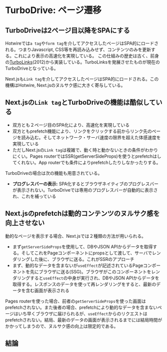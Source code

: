 # TurboDrive: ページ遷移

## TurboDriveは2ページ目以降をSPAにする

Hotwireでは`a tag`や`form tag`を介してアクセスしたページはSPA的にロードされる。つまりJavascript, CSS等を再読み込みせず、コンテンツのみを更新する。これにより表示の高速化を実現している。 この仕組みの歴史は古く、前身の[TurboLinks](https://github.com/turbolinks/turbolinks)(2012)から実装している。TurboLinksを発展させたものが現在のTurboDriveとなっている。

Next.jsも`Link tag`を介してアクセスしたページはSPA的にロードされる。この機構はHotwire, Next.jsのヌルサク感に大きく寄与している。

## Next.jsの`Link tag`とTurboDriveの機能は酷似している

* 双方とも２ページ目のSPA化により、高速化を実現している
* 双方ともprefetch機能により、リンクをクリックする前からリンク先のページを読み込む。そしてネットワーク・サーバ速度の限界を超えた体感速度を実現している
* ただしNext.jsの`Link tag`は複雑で、動く時と動かないときの条件がわかりにくい。Pages routerではSSR(getServerSideProps)を使うとprefetchはしてくれない。App routerでも条件によりprefetchしたりしなかったりする。

TurboDriveの場合は次の機能も用意されている。

* **プログレスバーの表示:** SPA化するとブラウザネイティブのプログレスバーが表示されない。TurboDriveでは専用のプログレスバーが自動的に表示され、これを補っている

## Next.jsのprefetchは動的コンテンツのヌルサク感を向上させない

動的なページを表示する場合、Next.jsでは２種類の方法が用いられる。

* まず`getServerSideProps`を使用して、DBやJSON APIからデータを取得する。そしてこれをPageコンポーネントにpropsとして渡して、サーバでレンダリングした後に、ブラウザに送る。これがSSRのアプローチ
* まず、動的なデータを含まないが`useEffect`が記述されているPageコンポーネントを先にブラウザに送る(SSG)。ブラウザがこのコンポーネントをレンダリングすると`useEffect`の中身が実行され、DBやJSON APIからデータを取得する。レスポンスのデータを使って再レンダリングをすると、最新のデータを含む画面が表示される

Pages routerを使った場合、前者の`getServerSideProps`を使った画面はprefetchされない。また後者の場合、prefetchにより動的なデータを含まないページはいち早くブラウザに届けられるが、`useEffect`からのリクエストはprefetchされない。結局、最新のデータの画面が表示されるまでには結局時間がかかってしまうので、ヌルサク感の向上は限定的である。

## 結論

